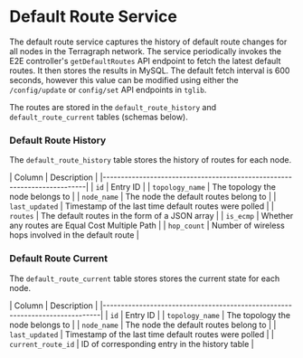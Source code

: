 # Default Route Service

The default route service captures the history of default route changes for all
nodes in the Terragraph network. The service periodically invokes the E2E
controller's `getDefaultRoutes` API endpoint to fetch the latest default routes.
It then stores the results in MySQL. The default fetch interval is 600 seconds,
however this value can be modified using either the `/config/update` or
`config/set` API endpoints in `tglib`.

The routes are stored in the `default_route_history` and `default_route_current`
tables (schemas below).

### Default Route History
The `default_route_history` table stores the history of routes for each node.

| Column          | Description                                           |
|-------------------------------------------------------------------------|
| `id`            | Entry ID                                              |
| `topology_name` | The topology the node belongs to                      |
| `node_name`     | The node the default routes belong to                 |
| `last_updated`  | Timestamp of the last time default routes were polled |
| `routes`        | The default routes in the form of a JSON array        |
| `is_ecmp`       | Whether any routes are Equal Cost Multiple Path       |
| `hop_count`     | Number of wireless hops involved in the default route |


### Default Route Current
The `default_route_current` table stores stores the current state for each node.

| Column             | Description                                            |
|-----------------------------------------------------------------------------|
| `id`               | Entry ID                                               |
| `topology_name`    | The topology the node belongs to                       |
| `node_name`        | The node the default routes belong to                  |
| `last_updated`     | Timestamp of the last time default routes were polled  |
| `current_route_id` | ID of corresponding entry in the history table         |
